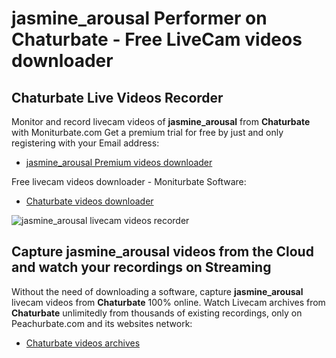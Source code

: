 # jasmine_arousal Performer on Chaturbate - Free LiveCam videos downloader

## Chaturbate Live Videos Recorder

Monitor and record livecam videos of **jasmine_arousal** from **Chaturbate** with Moniturbate.com
Get a premium trial for free by just and only registering with your Email address:
* [jasmine_arousal Premium videos downloader](https://moniturbate.com/request-demo-licence-key.html)

Free livecam videos downloader - Moniturbate Software:
* [Chaturbate videos downloader](https://moniturbate.com/moniturbate-download-software.html)

![jasmine_arousal livecam videos recorder](https://peachurnet.com/templates/moniturbate-software.png)


## Capture jasmine_arousal videos from the Cloud and watch your recordings on Streaming

Without the need of downloading a software, capture **jasmine_arousal** livecam videos from **Chaturbate** 100% online.
Watch Livecam archives from **Chaturbate** unlimitedly from thousands of existing recordings, only on Peachurbate.com and its websites network:
* [Chaturbate videos archives](https://peachurnet.com/)
